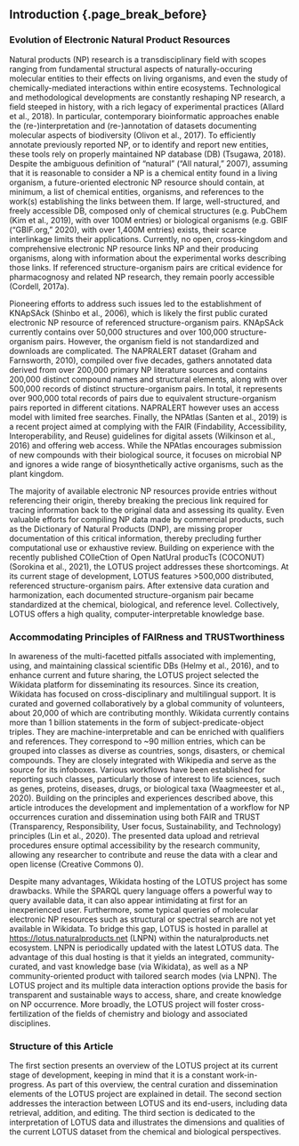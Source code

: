 ## Introduction {.page_break_before}

### Evolution of Electronic Natural Product Resources

Natural products (NP) research is a transdisciplinary field with scopes ranging from fundamental structural aspects of naturally-occuring molecular entities to their effects on living organisms, and even the study of chemically-mediated interactions within entire ecosystems. Technological and methodological developments are constantly reshaping NP research, a field steeped in history, with a rich legacy of experimental practices (Allard et al., 2018). In particular, contemporary bioinformatic approaches enable the (re-)interpretation and (re-)annotation of datasets documenting molecular aspects of biodiversity (Olivon et al., 2017). To efficiently annotate previously reported NP, or to identify and report new entities, these tools rely on properly maintained NP database (DB) (Tsugawa, 2018). Despite the ambiguous definition of “natural” (“All natural,” 2007), assuming that it is reasonable to consider a NP is a chemical entity found in a living organism, a future-oriented electronic NP resource should contain, at minimum, a list of chemical entities, organisms, and references to the work(s) establishing the links between them. If large, well-structured, and freely accessible DB, composed only of chemical structures (e.g. PubChem (Kim et al., 2019), with over 100M entries) or biological organisms (e.g. GBIF (“GBIF.org,” 2020), with over 1,400M entries) exists, their scarce interlinkage limits their applications. Currently, no open, cross-kingdom and comprehensive electronic NP resource links NP and their producing organisms, along with information about the experimental works describing those links. If referenced structure-organism pairs are critical evidence for pharmacognosy and related NP research, they remain poorly accessible (Cordell, 2017a).


Pioneering efforts to address such issues led to the establishment of KNApSAck (Shinbo et al., 2006), which is likely the first public curated electronic NP resource of referenced structure-organism pairs. KNApSAck currently contains over 50,000 structures and over 100,000 structure-organism pairs. However, the organism field is not standardized and downloads are complicated. The NAPRALERT dataset (Graham and Farnsworth, 2010), compiled over five decades, gathers annotated data derived from over 200,000 primary NP literature sources and contains 200,000 distinct compound names and structural elements, along with over 500,000 records of distinct structure-organism pairs. In total, it represents over 900,000 total records of pairs due to equivalent structure-organism pairs reported in different citations. NAPRALERT however uses an access model with limited free searches. Finally, the NPAtlas (Santen et al., 2019) is a recent project aimed at complying with the FAIR (Findability, Accessibility, Interoperability, and Reuse) guidelines for digital assets (Wilkinson et al., 2016) and offering web access. While the NPAtlas encourages submission of new compounds with their biological source, it focuses on microbial NP and ignores a wide range of biosynthetically active organisms, such as the plant kingdom.


The majority of available electronic NP resources provide entries without referencing their origin, thereby breaking the precious link required for tracing information back to the original data and assessing its quality. Even valuable efforts for compiling NP data made by commercial products, such as the Dictionary of Natural Products (DNP), are missing proper documentation of this critical information, thereby precluding further computational use or exhaustive review. 
Building on experience with the recently published COlleCtion of Open NatUral producTs (COCONUT) (Sorokina et al., 2021), the LOTUS project addresses these shortcomings. At its current stage of development, LOTUS features >500,000 distributed, referenced structure-organism pairs. After extensive data curation and harmonization, each documented structure-organism pair became standardized at the chemical, biological, and reference level. Collectively, LOTUS offers a high quality, computer-interpretable knowledge base. 

### Accommodating Principles of FAIRness and TRUSTworthiness

In awareness of the multi-facetted pitfalls associated with implementing, using, and maintaining classical scientific DBs (Helmy et al., 2016), and to enhance current and future sharing, the LOTUS project selected the Wikidata platform for disseminating its resources. Since its creation, Wikidata has focused on cross-disciplinary and multilingual support. It is curated and governed collaboratively by a global community of volunteers, about 20,000 of which are contributing monthly. Wikidata currently contains more than 1 billion statements in the form of subject-predicate-object triples. They are machine-interpretable and can be enriched with qualifiers and references. They correspond to ~90 million entries, which can be grouped into classes as diverse as countries, songs, disasters, or chemical compounds. They are closely integrated with Wikipedia and serve as the source for its infoboxes. Various workflows have been established for reporting such classes, particularly those of interest to life sciences, such as genes, proteins, diseases, drugs, or biological taxa (Waagmeester et al., 2020).
Building on the principles and experiences described above, this article introduces the development and implementation of a workflow for NP occurrences curation and dissemination using both FAIR and TRUST (Transparency, Responsibility, User focus, Sustainability, and Technology) principles (Lin et al., 2020). The presented data upload and retrieval procedures ensure optimal accessibility by the research community, allowing any researcher to contribute and reuse the data with a clear and open license (Creative Commons 0).


Despite many advantages, Wikidata hosting of the LOTUS project has some drawbacks. While the SPARQL query language offers a powerful way to query available data, it can also appear intimidating at first for an inexperienced user. Furthermore, some typical queries of molecular electronic NP resources such as structural or spectral search are not yet available in Wikidata. To bridge this gap, LOTUS is hosted in parallel at https://lotus.naturalproducts.net (LNPN) within the naturalproducts.net ecosystem. LNPN is periodically updated with the latest LOTUS data. The advantage of this dual hosting is that it yields an integrated,  community-curated, and vast knowledge base (via Wikidata), as well as a NP community-oriented product with tailored search modes (via LNPN). The LOTUS project and its multiple data interaction options provide the basis for transparent and sustainable ways to access, share, and create knowledge on NP occurrence. More broadly, the LOTUS project will foster cross-fertilization of the fields of chemistry and biology and associated disciplines.


### Structure of this Article 

The first section presents an overview of the LOTUS project at its current stage of development, keeping in mind that it is a constant work-in-progress. As part of this overview, the central curation and dissemination elements of the LOTUS project are explained in detail. The second section addresses the interaction between LOTUS and its end-users, including data retrieval, addition, and editing. The third section is dedicated to the interpretation of LOTUS data and illustrates the dimensions and qualities of the current LOTUS dataset from the chemical and biological perspectives.
